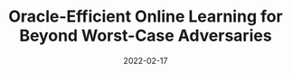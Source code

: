---
title: "Oracle-Efficient Online Learning for Beyond Worst-Case Adversaries"
collection: publications
permalink: /publication/oracle
# excerpt: 'This paper is about the number 2. The number 3 is left for future work.'
date: 2022-02-17
venue: 'Preprint'
authors: 'Nika Haghtalab\*, Yanjun Han\*, Abhishek Shetty\*, <strong>Kunhe Yang</strong>'
paperurl: 'https://arxiv.org/abs/2202.08549'
# citation: 'Your Name, You. (2010). &quot;Paper Title Number 2.&quot; <i>Journal 1</i>. 1(2).'
---